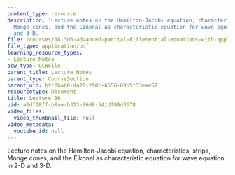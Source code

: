 ```yaml
---
content_type: resource
description: 'Lecture notes on the Hamilton-Jacobi equation, characteristics, strips,
  Monge cones, and the Eikonal as characteristic equation for wave equation in 2-D
  and 3-D. '
file: /courses/18-306-advanced-partial-differential-equations-with-applications-fall-2009/a1df28ffb8aeb3238668541df89d3678_MIT18_306f09_lec16.pdf
file_type: application/pdf
learning_resource_types:
- Lecture Notes
ocw_type: OCWFile
parent_title: Lecture Notes
parent_type: CourseSection
parent_uid: bfc0bab0-da28-f90c-6556-69b5f33eae57
resourcetype: Document
title: Lecture 16
uid: a1df28ff-b8ae-b323-8668-541df89d3678
video_files:
  video_thumbnail_file: null
video_metadata:
  youtube_id: null
---
```

Lecture notes on the Hamilton-Jacobi equation, characteristics, strips, Monge cones, and the Eikonal as characteristic equation for wave equation in 2-D and 3-D. 

